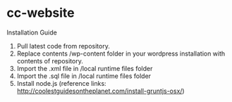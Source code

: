 # cc-website

Installation Guide

1. Pull latest code from repository.
2. Replace contents /wp-content folder in your wordpress installation with contents of repository.
3. Import the .xml file in /local runtime files folder
4. Import the .sql file in /local runtime files folder
5. Install node.js (reference links: http://coolestguidesontheplanet.com/install-gruntjs-osx/)
